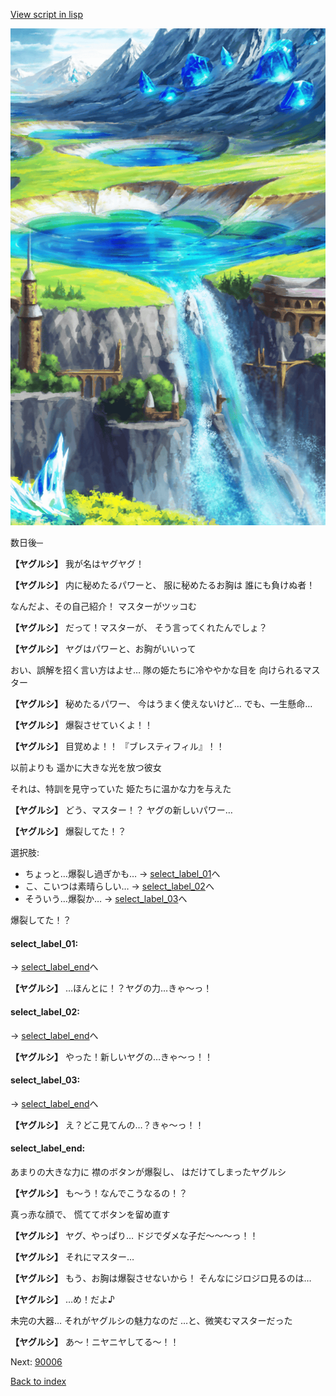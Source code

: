 [View script in lisp](../scripts/20173204.txt)

![highland.png](../images/backgrounds/highland.png)

数日後─

**【ヤグルシ】**
我が名はヤグヤグ！

**【ヤグルシ】**
内に秘めたるパワーと、
服に秘めたるお胸は
誰にも負けぬ者！

なんだよ、その自己紹介！
マスターがツッコむ

**【ヤグルシ】**
だって！マスターが、
そう言ってくれたんでしょ？

**【ヤグルシ】**
ヤグはパワーと、お胸がいいって

おい、誤解を招く言い方はよせ…
隊の姫たちに冷ややかな目を
向けられるマスター

**【ヤグルシ】**
秘めたるパワー、
今はうまく使えないけど…
でも、一生懸命…

**【ヤグルシ】**
爆裂させていくよ！！

**【ヤグルシ】**
目覚めよ！！
『ブレスティフィル』！！

以前よりも
遥かに大きな光を放つ彼女

それは、特訓を見守っていた
姫たちに温かな力を与えた

**【ヤグルシ】**
どう、マスター！？
ヤグの新しいパワー…

**【ヤグルシ】**
爆裂してた！？

選択肢:
- ちょっと…爆裂し過ぎかも… → [select_label_01](#select_label_01)へ
- こ、こいつは素晴らしい… → [select_label_02](#select_label_02)へ
- そういう…爆裂か… → [select_label_03](#select_label_03)へ

爆裂してた！？

#### select_label_01:
 → [select_label_end](#select_label_end)へ

**【ヤグルシ】**
…ほんとに！？ヤグの力…きゃ～っ！

#### select_label_02:
 → [select_label_end](#select_label_end)へ

**【ヤグルシ】**
やった！新しいヤグの…きゃ～っ！！

#### select_label_03:
 → [select_label_end](#select_label_end)へ

**【ヤグルシ】**
え？どこ見てんの…？きゃ～っ！！

#### select_label_end:

あまりの大きな力に
襟のボタンが爆裂し、
はだけてしまったヤグルシ

**【ヤグルシ】**
も～う！なんでこうなるの！？

真っ赤な顔で、
慌ててボタンを留め直す

**【ヤグルシ】**
ヤグ、やっぱり…
ドジでダメな子だ～～～っ！！

**【ヤグルシ】**
それにマスター…

**【ヤグルシ】**
もう、お胸は爆裂させないから！
そんなにジロジロ見るのは…

**【ヤグルシ】**
…め！だよ♪

未完の大器…
それがヤグルシの魅力なのだ
…と、微笑むマスターだった

**【ヤグルシ】**
あ～！ニヤニヤしてる～！！


Next: [90006](90006.md)

[Back to index](index.md)
